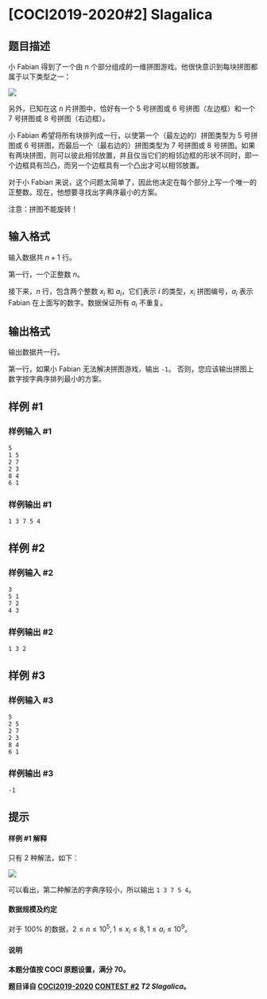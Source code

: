 # [COCI2019-2020#2] Slagalica

## 题目描述

小 Fabian 得到了一个由 $n$ 个部分组成的一维拼图游戏。他很快意识到每块拼图都属于以下类型之一：

![](https://cdn.luogu.com.cn/upload/image_hosting/vkiyrjd5.png)

另外，已知在这 $n$ 片拼图中，恰好有一个 $5$ 号拼图或 $6$ 号拼图（左边框）和一个 $7$ 号拼图或 $8$ 号拼图（右边框）。

小 Fabian 希望将所有块排列成一行，以使第一个（最左边的）拼图类型为 $5$ 号拼图或 $6$ 号拼图，而最后一个（最右边的）拼图类型为 $7$ 号拼图或 $8$ 号拼图。如果有两块拼图，则可以彼此相邻放置，并且仅当它们的相邻边框的形状不同时，即一个边框具有凹凸，而另一个边框具有一个凸出才可以相邻放置。

对于小 Fabian 来说，这个问题太简单了，因此他决定在每个部分上写一个唯一的正整数。现在，他想要寻找出字典序最小的方案。

注意：拼图不能旋转！


## 输入格式

输入数据共 $n + 1$ 行。

第一行，一个正整数 $n$。

接下来，$n$ 行，包含两个整数 $x_i$ 和 $a_i$，它们表示 $i$ 的类型，$x_i$ 拼图编号，$a_i$ 表示 Fabian 在上面写的数字。数据保证所有 $a_i$ 不重复。

## 输出格式

输出数据共一行。

第一行，如果小 Fabian 无法解决拼图游戏，输出 `-1`。 否则，您应该输出拼图上数字按字典序排列最小的方案。

## 样例 #1

### 样例输入 #1
```
5
1 5
2 7
2 3
8 4
6 1
```

### 样例输出 #1

```
1 3 7 5 4
```

## 样例 #2

### 样例输入 #2
```
3
5 1
7 2
4 3
```

### 样例输出 #2

```
1 3 2
```

## 样例 #3

### 样例输入 #3
```
5
2 5
2 7
2 3
8 4
6 1
```

### 样例输出 #3

```
-1
```

## 提示

#### 样例 #1 解释
只有 $2$ 种解法，如下：

![](https://cdn.luogu.com.cn/upload/image_hosting/lnprd06v.png)

可以看出，第二种解法的字典序较小，所以输出 `1 3 7 5 4`。



#### 数据规模及约定

对于 $100\%$ 的数据，$2 \le n \le 10^5, 1 \le x_i \le 8, 1 \le a_i \le 10^9$。

#### 说明

**本题分值按 COCI 原题设置，满分 $70$。**

**题目译自 [COCI2019-2020](https://hsin.hr/coci/archive/2019_2020/) [CONTEST #2](https://hsin.hr/coci/archive/2019_2020/contest2_tasks.pdf) *T2 Slagalica*。**
